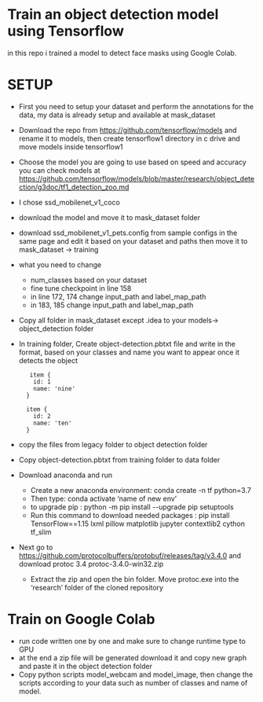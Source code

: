 # Train an object detection model using Tensorflow
in this repo i trained a model to detect face masks using Google Colab.

# SETUP
* First you need to setup your dataset and perform the annotations for the data, my data is already setup and available at mask_dataset
* Download the repo from https://github.com/tensorflow/models and rename it to models, then create tensorflow1 directory in c drive and move models inside tensorflow1 
* Choose the model you are going to use based on speed and accuracy you can check models at https://github.com/tensorflow/models/blob/master/research/object_detection/g3doc/tf1_detection_zoo.md

* I chose ssd_mobilenet_v1_coco
 * download the model and move it to mask_dataset folder 
 * download ssd_mobilenet_v1_pets.config from sample configs in the same page and edit it based on your dataset and paths then move it to mask_dataset -> training
 * what you need to change	
    * num_classes based on your dataset
    * fine tune checkpoint in line 158  
    * in line 172, 174 change input_path and label_map_path
    * in 183, 185  change input_path and label_map_path
* Copy all folder in mask_dataset except .idea to your models-> object_detection folder
* In training folder, Create object-detection.pbtxt file and write in the format, based on your classes and name you want to appear once it detects the object

	    
     
		 item {
		  id: 1
		  name: 'nine'
		}

		item {
		  id: 2
		  name: 'ten'
		}

    
    

* copy the files from legacy folder to object detection folder
* Copy object-detection.pbtxt from training folder to data folder
* Download anaconda and run 
    * Create a new anaconda environment: conda create -n tf python=3.7
    * Then type: conda activate ‘name of new env’
    * to upgrade pip : python -m pip install --upgrade pip setuptools    
    * Run this command to download needed packages : pip install TensorFlow==1.15 lxml pillow matplotlib jupyter contextlib2 cython tf_slim   

* Next go to https://github.com/protocolbuffers/protobuf/releases/tag/v3.4.0 and  download protoc 3.4 protoc-3.4.0-win32.zip
    * Extract the zip and open the bin folder. Move protoc.exe into the ‘research’ folder of the cloned repository 

# Train on Google Colab
* run code written one by one and make sure to change runtime type to GPU
* at the end a zip file will be generated download it and copy new graph and paste it in the object detection folder
* Copy python scripts model_webcam and model_image, then change the scripts according to your data such as number of classes and name of model.



